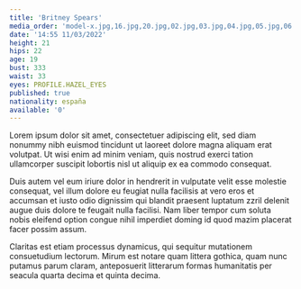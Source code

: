 ```yaml
---
title: 'Britney Spears'
media_order: 'model-x.jpg,16.jpg,20.jpg,02.jpg,03.jpg,04.jpg,05.jpg,06.jpg,07.jpg,08.jpg,09.jpg,10.jpg,11.jpg,12.jpg,14.jpg,17.jpg,18.jpg,19.jpg,22.jpg'
date: '14:55 11/03/2022'
height: 21
hips: 22
age: 19
bust: 333
waist: 33
eyes: PROFILE.HAZEL_EYES
published: true
nationality: españa
available: '0'
---
```


Lorem ipsum dolor sit amet, consectetuer adipiscing elit, sed diam nonummy nibh euismod tincidunt ut laoreet dolore magna aliquam erat volutpat. Ut wisi enim ad minim veniam, quis nostrud exerci tation ullamcorper suscipit lobortis nisl ut aliquip ex ea commodo consequat.


Duis autem vel eum iriure dolor in hendrerit in vulputate velit esse molestie consequat, vel illum dolore eu feugiat nulla facilisis at vero eros et accumsan et iusto odio dignissim qui blandit praesent luptatum zzril delenit augue duis dolore te feugait nulla facilisi.
Nam liber tempor cum soluta nobis eleifend option congue nihil imperdiet doming id quod mazim placerat facer possim assum.

Claritas est etiam processus dynamicus, qui sequitur mutationem consuetudium lectorum. Mirum est notare quam littera gothica, quam nunc putamus parum claram, anteposuerit litterarum formas humanitatis per seacula quarta decima et quinta decima.
